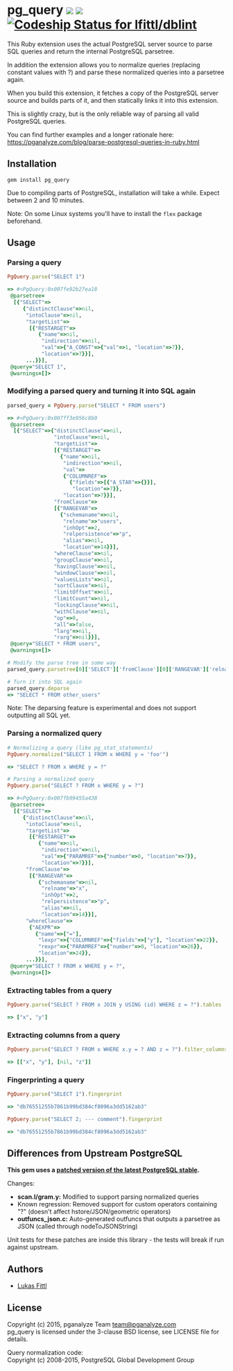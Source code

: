 # pg_query [ ![](https://img.shields.io/gem/v/pg_query.svg)](https://rubygems.org/gems/pg_query) [ ![](https://img.shields.io/gem/dt/pg_query.svg)](https://rubygems.org/gems/pg_query) [ ![Codeship Status for lfittl/dblint](https://img.shields.io/codeship/584524e0-ed17-0131-838b-4216c01ccc74.svg)](https://codeship.com/projects/26651)

This Ruby extension uses the actual PostgreSQL server source to parse SQL queries and return the internal PostgreSQL parsetree.

In addition the extension allows you to normalize queries (replacing constant values with ?) and parse these normalized queries into a parsetree again.

When you build this extension, it fetches a copy of the PostgreSQL server source and builds parts of it, and then statically links it into this extension.

This is slightly crazy, but is the only reliable way of parsing all valid PostgreSQL queries.

You can find further examples and a longer rationale here: https://pganalyze.com/blog/parse-postgresql-queries-in-ruby.html

## Installation

```
gem install pg_query
```

Due to compiling parts of PostgreSQL, installation will take a while. Expect between 2 and 10 minutes.

Note: On some Linux systems you'll have to install the ```flex``` package beforehand.

## Usage

### Parsing a query

```ruby
PgQuery.parse("SELECT 1")

=> #<PgQuery:0x007fe92b27ea18
 @parsetree=
  [{"SELECT"=>
     {"distinctClause"=>nil,
      "intoClause"=>nil,
      "targetList"=>
       [{"RESTARGET"=>
          {"name"=>nil,
           "indirection"=>nil,
           "val"=>{"A_CONST"=>{"val"=>1, "location"=>7}},
           "location"=>7}}],
      ...}}],
 @query="SELECT 1",
 @warnings=[]>
```

### Modifying a parsed query and turning it into SQL again

```ruby
parsed_query = PgQuery.parse("SELECT * FROM users")

=> #<PgQuery:0x007ff3e956c8b0
 @parsetree=
  [{"SELECT"=>{"distinctClause"=>nil,
               "intoClause"=>nil,
               "targetList"=>
               [{"RESTARGET"=>
                 {"name"=>nil,
                  "indirection"=>nil,
                  "val"=>
                  {"COLUMNREF"=>
                    {"fields"=>[{"A_STAR"=>{}}],
                     "location"=>7}},
                  "location"=>7}}],
               "fromClause"=>
               [{"RANGEVAR"=>
                 {"schemaname"=>nil,
                  "relname"=>"users",
                  "inhOpt"=>2,
                  "relpersistence"=>"p",
                  "alias"=>nil,
                  "location"=>14}}],
               "whereClause"=>nil,
               "groupClause"=>nil,
               "havingClause"=>nil,
               "windowClause"=>nil,
               "valuesLists"=>nil,
               "sortClause"=>nil,
               "limitOffset"=>nil,
               "limitCount"=>nil,
               "lockingClause"=>nil,
               "withClause"=>nil,
               "op"=>0,
               "all"=>false,
               "larg"=>nil,
               "rarg"=>nil}}],
 @query="SELECT * FROM users",
 @warnings=[]>

# Modify the parse tree in some way
parsed_query.parsetree[0]['SELECT']['fromClause'][0]['RANGEVAR']['relname'] = 'other_users'

# Turn it into SQL again
parsed_query.deparse
=> "SELECT * FROM other_users"
```

Note: The deparsing feature is experimental and does not support outputting all SQL yet.

### Parsing a normalized query

```ruby
# Normalizing a query (like pg_stat_statements)
PgQuery.normalize("SELECT 1 FROM x WHERE y = 'foo'")

=> "SELECT ? FROM x WHERE y = ?"

# Parsing a normalized query
PgQuery.parse("SELECT ? FROM x WHERE y = ?")

=> #<PgQuery:0x007fb99455a438
 @parsetree=
  [{"SELECT"=>
     {"distinctClause"=>nil,
      "intoClause"=>nil,
      "targetList"=>
       [{"RESTARGET"=>
          {"name"=>nil,
           "indirection"=>nil,
           "val"=>{"PARAMREF"=>{"number"=>0, "location"=>7}},
           "location"=>7}}],
      "fromClause"=>
       [{"RANGEVAR"=>
          {"schemaname"=>nil,
           "relname"=>"x",
           "inhOpt"=>2,
           "relpersistence"=>"p",
           "alias"=>nil,
           "location"=>14}}],
      "whereClause"=>
       {"AEXPR"=>
         {"name"=>["="],
          "lexpr"=>{"COLUMNREF"=>{"fields"=>["y"], "location"=>22}},
          "rexpr"=>{"PARAMREF"=>{"number"=>0, "location"=>26}},
          "location"=>24}},
      ...}}],
 @query="SELECT ? FROM x WHERE y = ?",
 @warnings=[]>
```

### Extracting tables from a query

```ruby
PgQuery.parse("SELECT ? FROM x JOIN y USING (id) WHERE z = ?").tables

=> ["x", "y"]
```

### Extracting columns from a query

```ruby
PgQuery.parse("SELECT ? FROM x WHERE x.y = ? AND z = ?").filter_columns

=> [["x", "y"], [nil, "z"]]
```

### Fingerprinting a query

```ruby
PgQuery.parse("SELECT 1").fingerprint

=> "db76551255b7861b99bd384cf8096a3dd5162ab3"

PgQuery.parse("SELECT 2; --- comment").fingerprint

=> "db76551255b7861b99bd384cf8096a3dd5162ab3"
```

## Differences from Upstream PostgreSQL

**This gem uses a [patched version of the latest PostgreSQL stable](https://github.com/pganalyze/postgres/compare/REL9_4_STABLE...pg_query).**

Changes:
* **scan.l/gram.y:** Modified to support parsing normalized queries
 * Known regression: Removed support for custom operators containing "?" (doesn't affect hstore/JSON/geometric operators)
* **outfuncs_json.c:** Auto-generated outfuncs that outputs a parsetree as JSON (called through nodeToJSONString)

Unit tests for these patches are inside this library - the tests will break if run against upstream.


## Authors

- [Lukas Fittl](mailto:lukas@fittl.com)


## License

Copyright (c) 2015, pganalyze Team <team@pganalyze.com><br>
pg_query is licensed under the 3-clause BSD license, see LICENSE file for details.

Query normalization code:<br>
Copyright (c) 2008-2015, PostgreSQL Global Development Group
